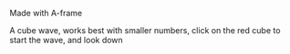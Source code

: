 Made with A-frame

A cube wave, works best with smaller numbers, click on the red cube to start the wave, and look down
